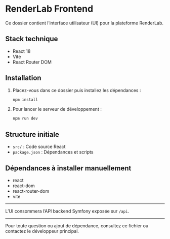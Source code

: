 # RenderLab Frontend

Ce dossier contient l’interface utilisateur (UI) pour la plateforme RenderLab.

## Stack technique
- React 18
- Vite
- React Router DOM

## Installation

1. Placez-vous dans ce dossier puis installez les dépendances :
   ```bash
   npm install
   ```
2. Pour lancer le serveur de développement :
   ```bash
   npm run dev
   ```

## Structure initiale
- `src/` : Code source React
- `package.json` : Dépendances et scripts

## Dépendances à installer manuellement
- react
- react-dom
- react-router-dom
- vite

---

L’UI consommera l’API backend Symfony exposée sur `/api`.

---

Pour toute question ou ajout de dépendance, consultez ce fichier ou contactez le développeur principal.
